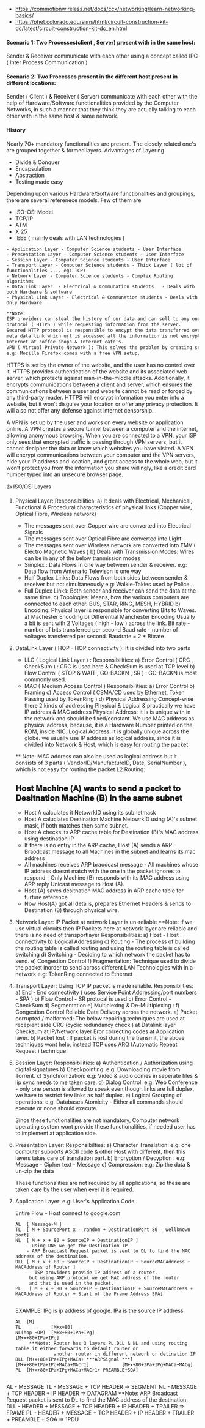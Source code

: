 
- https://commotionwireless.net/docs/cck/networking/learn-networking-basics/
- https://phet.colorado.edu/sims/html/circuit-construction-kit-dc/latest/circuit-construction-kit-dc_en.html

#### Scenario 1: Two Processes(client , Server) present with in the same host:
   Sender & Receiver communicate with each other using a concept called IPC ( Inter Process Communication )
#### Scenario 2: Two Processes present in the different host present in different locations: 
   Sender ( Client ) & Receiver ( Server) communicate with each other with the help of Hardware/Software functionalities          provided by the Computer Networks, in such a manner that they think they are actually talking to each other with in the        same host & same network.
#### History   
Nearly 70+ mandatory functionalities are present. The closely related one's are grouped together & formed layers.
Advantages of Layering
- Divide & Conquer
- Encapsulation
- Abstraction
- Testing made easy 

Depending upon various Hardware/Software functionalities and groupings, there are several referenece models. Few of them are
- ISO-OSI Model
- TCP/IP
- ATM
- X.25
- IEEE ( mainly deals with LAN technologies )

```
- Application Layer - Computer Science students - User Interface
- Presentation Layer - Computer Science students - User Interface
- Session Layer - Computer Science students - User Interface
- Transport Layer - Computer Science students - Thick Layer ( lot of functionalities .... eg: TCP)
- Network Layer - Computer Science students - Complex Routing algorithms
- Data Link Layer  - Electrical & Communation students   - Deals with both Hardware & software
- Physical Link Layer - Electrical & Communation students - Deals with Only Hardware
```

```diff
**Note:
ISP providers can steal the history of our data and can sell to any one. So thats the reason we should always use secured HTTP 
protocol ( HTTPS ) while requesting information from the server.
Secured HTTP protocol is responsible to encypt the data transferred over the network between sender and receiver, but some 
meta data link which url is accessed all the information is not encrypted and that can cause issues too when we connect to 
Internet at coffee shops & Internet cafe's. 
VPN ( Virtual Private Network ): This solves the problem by creating secured tunnel between your Host computer and the VPN server, that helps in securing data END to END btw sender & receiver. Here entire meta data of our transactions is not exposed to ISP providers, but all are stored at VPN server.
e.g: Mozilla Firefox comes with a free VPN setup.
```

HTTPS is set by the owner of the website, and the user has no control over it. 
HTTPS provides authentication of the website and its associated web server, which protects against man-in-the-middle attacks. 
Additionally, it encrypts communications between a client and server, which ensures the communications between a user and 
website cannot be read or forged by any third-party reader.
HTTPS will encrypt information you enter into a website, but it won’t disguise your location or offer any privacy protection. 
It will also not offer any defense against internet censorship.

A VPN is set up by the user and works on every website or application online. A VPN creates a secure tunnel between a computer 
and the internet, allowing anonymous browsing.
When you are connected to a VPN, your ISP only sees that encrypted traffic is passing through VPN servers, but it cannot 
decipher the data or know which websites you have visited.
A VPN will encrypt communications between your computer and the VPN servers, hide your IP address and location, and grant 
access to the whole web, but it won’t protect you from the information you share willingly, like a credit card number typed 
into an unsecure browser page.

:+1: ISO/OSI Layers

1. Physical Layer:
   Responsibilities: 
   a) It deals with Electrical, Mechanical, Functional & Procedural characteristics of physical links (Copper wire, 
      Optical Fibre, Wireless network)
      - The messages sent over Copper wire are converted into Electrical Signals
      - The messages sent over Optical Fibre are converted into Light
      - The messages sent over Wireless network are converted into EMV ( Electro Magnetic Waves )
   b) Deals with Transmission Modes: Wires can be in any of the below tranmission modes
      - Simplex : Data Flows in one way between sender & receiver.
        e.g: Data flow from Antena to Televison is one way
      - Half Duplex Links: Data Flows from both sides between sender & receiver but not simultaneously
        e.g: Walkie-Takies used by Police...
      - Full Duplex Links: Both sender and receiver can send the data at the same time.
   c) Topologies: Means, how the various computers are connected to each other. 
      BUS, STAR, RING, MESH, HYBRID
   b) Encoding: Physical layer is responsible for converting Bits to Waves.
      a) Machester Encoding
      b) Differential Manchester Encoding
      Usually a bit is sent with 2 Voltages ( high - low ) across the link.
      Bit rate - number of bits transferred per second
      Baud rate - number of voltages transferred per second.
      Baudrate = 2 * Bitrate
2. DataLink Layer ( HOP - HOP connectivity ): It is divided into two parts 
   *  LLC ( Logical Link Layer ) :
       Responsibilities:
       a) Error Control ( CRC , CheckSum ) : CRC is used here & CheckSum is used at TCP level
       b) Flow Control ( STOP & WAIT , GO-BACKN , SR ) : GO-BACKN is most commonly used.
   * MAC ( Medium Access Control )
       Responsibilities:
       a) Error Control
       b) Framing
       c) Access Control ( CSMA/CD used by Ethernet, Token Passing used by TokenRing )
       d) Physical Addressing
   Concept-wise there 2 kinds of addressing Physical & Logical & practically we have IP address & MAC address
   Physical Address: It is is unique with in the network and should be fixed/constant. We use MAC address as physical address,
   because, it is a Hardware Number printed on the ROM, inside NIC.
   Logical Address: It is globally unique across the globe. we usually use IP address as logical address, since it is
   divided into Network & Host, which is easy for routing the packet.
   
   ** Note: MAC address can also be used as logical address but it consists of 3 parts ( VendorID/ManufactureID, Date, 
            SerialNumber ), which is not easy for routing the packet 
     L2 Routing:
     ## 𝐇𝐨𝐬𝐭 𝐌𝐚𝐜𝐡𝐢𝐧𝐞 (𝐀) 𝐰𝐚𝐧𝐭𝐬 𝐭𝐨 𝐬𝐞𝐧𝐝 𝐚 𝐩𝐚𝐜𝐤𝐞𝐭 𝐭𝐨 𝐃𝐞𝐬𝐢𝐭𝐧𝐚𝐭𝐢𝐨𝐧 𝐌𝐚𝐜𝐡𝐢𝐧𝐞 (𝐁) 𝐢𝐧 𝐭𝐡𝐞 𝐬𝐚𝐦𝐞 𝐬𝐮𝐛𝐧𝐞𝐭
     - Host A calculates it NetowrkID using its subnetmask
     - Host A caluclates Destination Machine NetowrkID using (A)'s subnet mask, if both matches then same subnet.
     - Host A checks its ARP cache table for Destination (B)'s MAC address using destination IP
     - If there is no entry in the ARP cache, Host (A) sends a ARP Braodcast message to all Machines in the subnet and learns
       its mac address
     - All machines receives ARP braodcast message - All machines whose IP address doesnt match with the one in the packet
       ignores to respond - Only Machine (B) responds with its MAC address using ARP reply Unicast message to Host (A).
     - Host (A) saves desitnation MAC address in ARP cache table for furture reference
     - Now Host(A) got all details, prepares Ethernet Headers & sends to Destination (B) through physical wire. 
       
     
     
  3. Network Layer: IP Packet at network Layer is un-reliable
   **Note: if we use virtual circuits then IP Packets here at network layer are reliable and there is no need of transportlayer
     Responsibilities:
     a) Host - Host connectivity
     b) Logical Addressing
     c) Routing - The process of building the routing table is called routing and using the routing table is called switching
     d) Switching - Deciding to which network the packet has to send.
     e) Congestion Control
     f) Fragmentation: Technique used to divide the packet inorder to send across different LAN Technologies with in a network 
     e.g: TokenRing connected to Ethernet
     
  4. Transport Layer: Using TCP IP packet is made reliable.
     Responsiblities:
     a) End - End connectivity ( uses Service Point Addressing/port numbers - SPA )
     b) Flow Control - SR protocal is used
     c) Error Control - CheckSum
     d) Segmentation
     e) Multiplexing & De-Multiplexing : 
     f) Congestion Control
     Reliable Data Delivery across the network.
       a) Packet corrupted / malformed: The below repairing techniques are used at recepient side
          CRC (cyclic redundancy check ) at Datalink layer
          Checksum at IP/Network layer
          Eror correcting codes at Application layer.
       b) Packet lost : If packet is lost during the transmit, the above techniques wont help, 
          instead TCP uses ARQ (Automatic Repeat Request ) technique.
          
  5. Session Layer:
     Responsibilities:
     a) Authentication / Authorization using digital signatures
     b) Checkpointing: e.g: Downloading movie from Torrent.
     c) Synchronization: e.g: Video & audio comes in seperate files & lip sync needs to me taken care.
     d) Dialog Control: e.g: Web Conference - only one person is allowed to speak even though links are full duplex, we have to
        restrict few links as half duplex.
     e) Logical Grouping of operations: e.g: Databases Atomicity - Either all commands should execute or none should execute.
   
     Since these functionalities are not mandatory, Computer network operating system wont provide these functionalities, 
     if needed user has to implement at application side.
  6. Presentation Layer:
     Responsibilties:
     a) Character Translation: e.g: one computer supports ASCII code & other Host with different, then this layers takes care of
        translation part.
     b) Encryption / Decyption : e.g: Message - Cipher text - Message
     c) Compression: e.g: Zip the data & un-zip the data
     
     These functionalities are not required by all applications, so these are taken care by the user when ever it is required.
  
  7. Application Layer: e.g: User's Application Code.
  
   
     Entire Flow - Host connect to google.com
     
     ```
     AL  [ Message-M ]
     TL  [ M + SourcePort x - random + DestinationPort 80 - wellknown port]
     NL  [ M + x + 80 + SourceIP + DestinationIP ]
         - Using DNS we get the Destination IP
         - ARP Broadcast Request packet is sent to DL to find the MAC address of the destination.
     DLL [ M + x + 80 + SourceIP + DestinationIP + SourceMACAddress + MACAddress of Router ]
          - ISP providers provide IP address of a router, 
          but using ARP protocol we get MAC address of the router                     
          and that is used in the packet.
     PL   [ M + x + 80 + SourceIP + DestinationIP + SourceMACAddress + MACAddress of Router + Start of the Frame Address SFA]
    
     ```
     EXAMPLE:
     IPg is ip address of google.
     IPa is the source IP address
     
     ```
     AL  [M]
     TL           [M+x+80]
     NL(hop-HOP)  [M+x+80+IPa+IPg]                                    [M+x+80+IPa+IPg]
          ***Note: Router has 3 layers PL,DLL & NL and using routing table it either forwards to default router or 
                   another router in different network or detination IP
     DLL [M+x+80+IPa+IPg+MACa+ ***ARPSignal ***]             [M+x+80+IPa+IPg+MACa+MACr1]            [M+x+80+IPa+IPg+MACa+MACg]
     PL  [M+x+80+IPa+IPg+MACa+MACr1+ PREAMBLE+SOA]   
    
AL  - MESSAGE
TL  - MESSAGE + TCP HEADER => SEGMENT
NL  - MESSAGE + TCP HEADER + IP HEADER => DATAGRAM
      **Note: ARP Broadcast Request packet is sent to DL to find the MAC address of the destination.
DLL - HEADER + MESSAGE + TCP HEADER + IP HEADER + TRAILER => FRAME
PL -  HEADER + MESSAGE + TCP HEADER + IP HEADER + TRAILER + PREAMBLE + SOA => 1PDU

```

